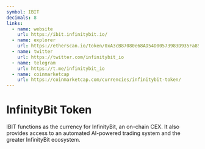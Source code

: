 ```yaml
---
symbol: IBIT
decimals: 8
links:
  - name: website
    url: https://ibit.infinitybit.io/
  - name: explorer
    url: https://etherscan.io/token/0xA3cB87080e68AD54D00573983D935Fa85d168FDE
  - name: twitter
    url: https://twitter.com/infinitybit_io
  - name: telegram
    url: https://t.me/infinitybit_io
  - name: coinmarketcap
    url: https://coinmarketcap.com/currencies/infinitybit-token/
---
```


# InfinityBit Token

IBIT functions as the currency for InfinityBit, an on-chain CEX. It also provides access to an automated AI-powered trading system and the greater InfinityBit ecosystem.

